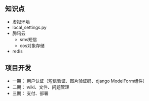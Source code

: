 ## 知识点
- 虚拟环境
- local_settings.py
- 腾讯云
    - sms短信
    - cos对象存储
- redis

## 项目开发
- 一期： 用户认证（短信验证、图片验证码、django ModelForm组件）
- 二期： wiki、文件、问题管理
- 三期： 支付、部署